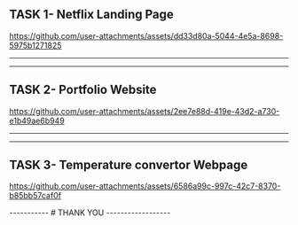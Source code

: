 


## TASK 1- Netflix Landing Page

https://github.com/user-attachments/assets/dd33d80a-5044-4e5a-8698-5975b1271825

-------------------------------
-------------------------------

## TASK 2- Portfolio Website

https://github.com/user-attachments/assets/2ee7e88d-419e-43d2-a730-e1b49ae6b949

-------------------------------
-------------------------------

## TASK 3- Temperature convertor Webpage

https://github.com/user-attachments/assets/6586a99c-997c-42c7-8370-b85bb57caf0f

----------- # THANK YOU ------------------
